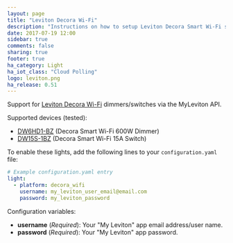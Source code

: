 ```yaml
---
layout: page
title: "Leviton Decora Wi-Fi"
description: "Instructions on how to setup Leviton Decora Smart Wi-Fi switches/dimmers within Home Assistant."
date: 2017-07-19 12:00
sidebar: true
comments: false
sharing: true
footer: true
ha_category: Light
ha_iot_class: "Cloud Polling"
logo: leviton.png
ha_release: 0.51
---
```


Support for [Leviton Decora Wi-Fi](http://www.leviton.com/en/products/lighting-controls/decora-smart-with-wifi) dimmers/switches via the MyLeviton API.

Supported devices (tested):

- [DW6HD1-BZ](https://www.leviton.com/en/products/dw6hd-1bz) (Decora Smart Wi-Fi 600W Dimmer)
- [DW15S-1BZ](https://www.leviton.com/en/products/dw15s-1bz) (Decora Smart Wi-Fi 15A Switch)

To enable these lights, add the following lines to your `configuration.yaml` file:

```yaml
# Example configuration.yaml entry
light:
  - platform: decora_wifi
    username: my_leviton_user_email@email.com
    password: my_leviton_password
```

Configuration variables:

- **username** (*Required*): Your "My Leviton" app email address/user name.
- **password** (*Required*): Your "My Leviton" app password.


